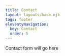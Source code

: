 ```yaml
---
title: Contact
layout: layouts/base.njk
tags: footer
eleventyNavigation:
  key: Contact
  order: 5
---
```


Contact form will go here